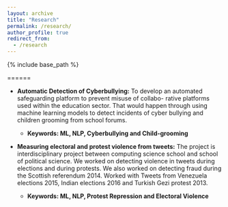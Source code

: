 ```yaml
---
layout: archive
title: "Research"
permalink: /research/
author_profile: true
redirect_from:
  - /research
---
```


{% include base_path %}

======

* <b>Automatic Detection of Cyberbullying:</b> To develop an automated safeguarding platform to prevent misuse of collabo-
    rative platforms used within the education sector. That would happen through
    using machine learning models to detect incidents of cyber bullying and children
    grooming from school forums.

    * <b>Keywords: ML, NLP, Cyberbullying and Child-grooming</b>


* <b>Measuring electoral and protest violence from tweets:</b>
    The project is interdisciplinary project between computing science school and school of political science.
    We worked on detecting violence in tweets during elections and during protests.
    We also worked on detecting fraud during the Scottish referendum 2014.
    Worked with Tweets from Venezuela elections 2015, Indian elections 2016
    and Turkish Gezi protest 2013.

    * <b>Keywords: ML, NLP, Protest Repression and Electoral Violence</b>
